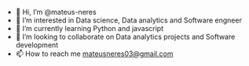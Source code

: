 - 👋 Hi, I’m @mateus-neres
- 👀 I’m interested in Data science, Data analytics and Software engneer
- 🌱 I’m currently learning Python and javascript
- 💞️ I’m looking to collaborate on Data analytics projects and Software development
- 📫 How to reach me mateusneres03@gmail.com

<!---
mateus-neres/mateus-neres is a ✨ special ✨ repository because its `README.md` (this file) appears on your GitHub profile.
You can click the Preview link to take a look at your changes.
--->
